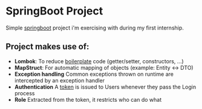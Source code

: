 # SpringBoot Project

Simple [springboot](https://spring.io/projects/spring-boot) project i'm exercising with during my first internship.

## Project makes use of:

- **Lombok**: To reduce [boilerplate](https://en.wikipedia.org/wiki/Boilerplate_code) code (getter/setter, constructors, ...)
- **MapStruct**: For automatic mapping of objects (example: Entity <-> DTO)
- **Exception handling** Common exceptions thrown on runtime are intercepted by an exception handler
- **Authentication** A [token](https://en.wikipedia.org/wiki/JSON_Web_Token) is issued to Users whenever they pass the Login process
- **Role** Extracted from the token, it restricts who can do what
